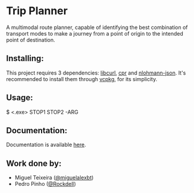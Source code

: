 # Trip Planner
A multimodal route planner, capable of identifying the best combination of transport modes to make a journey from a point of origin to the intended point of destination.

## Installing:
This project requires 3 dependencies: [libcurl](https://curl.haxx.se/libcurl), [cpr](http://whoshuu.github.io/cpr) and
[nlohmann-json](https://github.com/nlohmann/json). It's recommended to install them through [vcpkg](https://github.com/Microsoft/vcpkg), for its
simplicity.

## Usage:
$ <.exe> STOP1 STOP2 -ARG

## Documentation:
Documentation is available [here](https://miguelalexbt.github.io/2CAL-TripPlanner).

## Work done by:
- Miguel Teixeira ([@miguelalexbt](https://github.com/miguelalexbt))
- Pedro Pinho ([@Rockdell](https://github.com/Rockdell))
